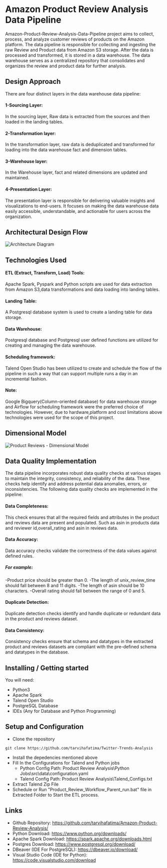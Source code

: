 # Amazon Product Review Analysis Data Pipeline

Amazon-Product-Review-Analysis-Data-Pipeline project aims to collect, process, and analyze customer reviews of products 
on the Amazon platform. The data pipeline is responsible for collecting and ingesting the raw Review and Product data from 
Amazon S3 storage. After the data is processed and transformed, it is stored in a data warehouse. The data warehouse serves as a 
centralized repository that consolidates and organizes the review and product data for further analysis.

## Design Approach

There are four distinct layers in the data warehouse data pipeline:

#### 1-Sourcing Layer:
In the sourcing layer, Raw data is extracted from the sources and then loaded in the landing tables.

#### 2-Transformation layer:
In the transformation layer, raw data is deduplicated and transformed for loading into the data warehouse fact and dimension tables.

#### 3-Warehouse layer:
In the Warehouse layer, fact and related dimensions are updated and maintained.  

#### 4-Presentation Layer:

The presentation layer is responsible for delivering valuable insights and visualizations to end-users. It focuses on 
making the data warehouse data easily accessible, understandable, and actionable for users across the organization.


## Architectural Design Flow
![Architecture Diagram](https://github.com/tarvihafatima/Amazon_Product_Review_Analysis/assets/26660037/1f162f56-7c68-40a4-a957-acf5607735b5)



## Technologies Used

#### ETL (Extract, Transform, Load) Tools: 
Apache Spark, Pyspark and Python scripts are used for data extraction from Amazon S3,data transformations and data loading into landing tables.

#### Landing Table: 
A Postgresql database system is used to create a landing table for data storage.

#### Data Warehouse:
Postgresql database and Postgresql user defined functions are utilized for creating and managing the data warehouse.

#### Scheduling framework:
Talend Open Studio has been utilized to create and schedule the flow of the pipeline in such a way that can support multiple runs a day in an incremental fashion. 

#### Note:
Google Bigquery(Column-oriented database) for data warehouse storage and Airflow for scheduling framework were the preferred choice of technologies.
However, due to hardware,platform and cost limitations above technologies were used for the scope of this project.  


## Dimensional Model

![Product Reviews - Dimensional Model](https://github.com/tarvihafatima/Amazon_Product_Review_Analysis/assets/26660037/d32d466f-4c4d-4cc0-986e-314686343d98)

## Data Quality Implementation

The data pipeline incorporates robust data quality checks at various stages to maintain the integrity, consistency, and reliability of the data. 
These checks help identify and address potential data anomalies, errors, or inconsistencies. The following data quality checks are 
implemented in the pipeline:

#### Data Completeness:
This check ensures that all the required fields and attributes in the product and reviews data are present and populated.
Such as asin in products data and reviewer id,overall_rating and asin in reviews data. 


#### Data Accuracy:
Data accuracy checks validate the correctness of the data values against defined rules. 

##### For example: 

-Product price should be greater than 0.
-The length of unix_review_time should fall between 8 and 11 digits.
-The length of asin should be 10 characters. 
-Overall rating should fall between the range of 0 and 5.

#### Duplicate Detection: 
Duplicate detection checks identify and handle duplicate or redundant data in the product and reviews dataset.

#### Data Consistency:
Consistency checks ensure that schema and datatypes in the extracted product and reviews datasets are compliant with the 
pre-defined schema and datatypes in the database. 
 

## Installing / Getting started

You will need: 

* Python3
* Apache Spark
* Talend Open Studio
* PostgreSQL Database
* IDEs (Any for Database and Python Programming)

## Setup and Configuration

* Clone the repository
 ```shell
git clone https://github.com/tarvihafatima/Twitter-Trends-Analysis
```
* Install the depedencies mentioned above
* Fill In the Configurations for Talend and Python jobs 
  * Python Config Path: Product Review Analysis\Python Jobs\src\data\configuration.yaml
  * Talend Config Path: Product Review Analysis\Talend_Configs.txt
* Extract Talend Zip File 
* Schedule or Run "Product_Review_Workflow_Parent_run.bat" file in Extracted Folder to Start the ETL process.

## Links

* Github Repository: https://github.com/tarvihafatima/Amazon-Product-Review-Analysis/
* Python Download: https://www.python.org/downloads/
* Apache Spark Download: https://spark.apache.org/downloads.html
* Postgres Download: https://www.postgresql.org/download/
* DBeaver (IDE For PostgreSQL): https://dbeaver.io/download/
* Visual Studio Code (IDE for Python): https://code.visualstudio.com/download
